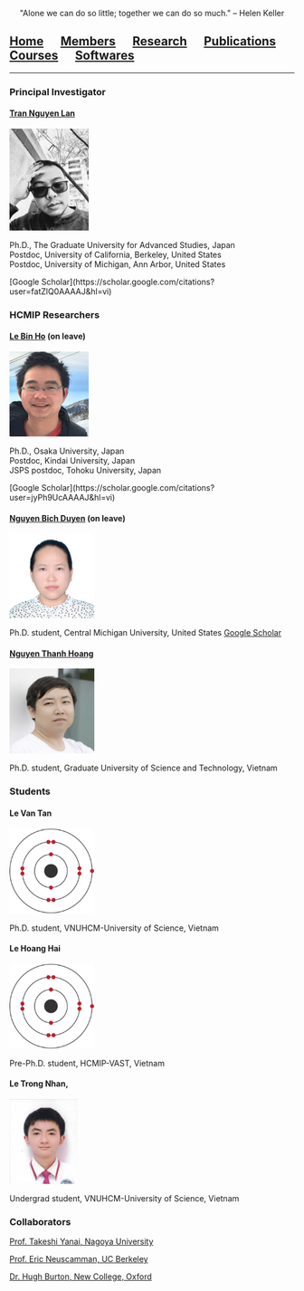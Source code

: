 <p align="center">
"Alone we can do so little; together we can do so much." – Helen Keller
</p>

## [Home](index.md)<img src="test_space.png" width="30" height="1">[<ins>Members</ins>](members.md)<img src="test_space.png" width="30" height="1">[Research](research.md)<img src="test_space.png" width="30" height="1">[Publications](Publications)<img src="test_space.png" width="30" height="1">[Courses](courses.md)<img src="test_space.png" width="30" height="1">[Softwares](softwares.md)

<hr style="solid blue">

### **Principal Investigator**
#### [Tran Nguyen Lan](LanTran_CV_0421.pdf)

<img src="Lan2.jpg" width="140" height="180">

<p>Ph.D., The Graduate University for Advanced Studies, Japan<br>
Postdoc, University of California, Berkeley, United States<br>
Postdoc, University of Michigan, Ann Arbor, United States</p>
[Google Scholar](https://scholar.google.com/citations?user=fatZlQ0AAAAJ&hl=vi) 

### **HCMIP Researchers**
  
#### [Le Bin Ho](DrLeBinHo-CV.pdf) (on leave)

<img src="BinHo.jpg" width="140" height="150">

<p> Ph.D., Osaka University, Japan <br>
 Postdoc, Kindai University, Japan <br>
JSPS postdoc, Tohoku University, Japan </p>
[Google Scholar](https://scholar.google.com/citations?user=jyPh9UcAAAAJ&hl=vi)


#### [Nguyen Bich Duyen](NguyenBichDuyen-EN.pdf) (on leave)

<img src="Duyen.jpg" width="150" height="150">
  
Ph.D. student, Central Michigan University, United States
[Google Scholar](https://scholar.google.com/citations?user=f-3TeB8AAAAJ&hl=vi)

#### [Nguyen Thanh Hoang](NguyenThanhHoang-CV.pdf)

<img src="Hoang.jpg" width="150" height="150">
  
Ph.D. student, Graduate University of Science and Technology, Vietnam

### **Students**

#### Le Van Tan

<img src="Tan2.jpg" width="150" height="150">
  
Ph.D. student, VNUHCM-University of Science, Vietnam

#### Le Hoang Hai 

<img src="Hai2.jpg" width="150" height="150">

Pre-Ph.D. student, HCMIP-VAST, Vietnam

#### Le Trong Nhan, 

<img src="Nhan.jpg" width="120" height="150">
  
Undergrad student, VNUHCM-University of Science, Vietnam
  
### **Collaborators**
  [Prof. Takeshi Yanai, Nagoya University](https://www.iaqms.org/members/yanai.php)

  [Prof. Eric Neuscamman, UC Berkeley](https://neuscammanlab.com/)

  [Dr. Hugh Burton, New College, Oxford](https://www.hughburton.com/)
